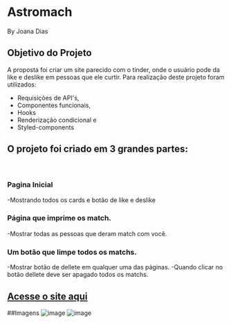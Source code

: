 # Astromach
By Joana Dias

## Objetivo do Projeto
A proposta foi criar um site parecido com o tinder, onde o usuário pode da like e deslike em pessoas que ele curtir.
Para  realização deste projeto foram utilizados:
* Requisições de API's,
* Componentes funcionais,
* Hooks
* Renderização condicional e
* Styled-components

## O projeto foi criado em 3 grandes partes:
ㅤ
### Pagina Inicial 

-Mostrando todos os cards e botão de like e deslike  

### Página que imprime os match.

-Mostrar todas as pessoas que deram match com você.
ㅤ
### Um botão que limpe todos os matchs.
-Mostrar botão de dellete em qualquer uma das páginas.
-Quando clicar no botão dellete deve ser apagado todos os matchs.

## [Acesse o site aqui](https://racial-police.surge.sh/)

##Imagens
![image](https://user-images.githubusercontent.com/86752698/139513678-c7988cde-44e3-4d2d-a986-e92ed5581e41.png)
![image](https://user-images.githubusercontent.com/86752698/139513685-41a38724-11d4-4111-af69-4a0a5c2ab046.png)
